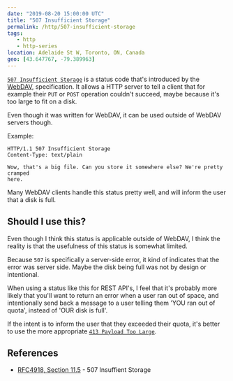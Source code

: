 ```yaml
---
date: "2019-08-20 15:00:00 UTC"
title: "507 Insufficient Storage"
permalink: /http/507-insufficient-storage
tags:
   - http
   - http-series
location: Adelaide St W, Toronto, ON, Canada
geo: [43.647767, -79.389963]
---
```


[`507 Insufficient Storage`][1] is a status code that's introduced by the
[WebDAV][2], specification. It allows a HTTP server to tell a client that
for example their `PUT` or `POST` operation couldn't succeed, maybe because
it's too large to fit on a disk.

Even though it was written for WebDAV, it can be used outside of WebDAV
servers though.

Example:

```http
HTTP/1.1 507 Insufficient Storage
Content-Type: text/plain

Wow, that's a big file. Can you store it somewhere else? We're pretty cramped
here.
```

Many WebDAV clients handle this status pretty well, and will inform the user
that a disk is full.

Should I use this?
------------------

Even though I think this status is applicable outside of WebDAV, I think the
reality is that the usefulness of this status is somewhat limited.

Because `507` is specifically a server-side error, it kind of indicates that
the error was server side. Maybe the disk being full was not by design or
intentional.

When using a status like this for REST API's, I feel that it's probably more
likely that you'll want to return an error when a user ran out of space, and
intentionally send back a message to a user telling them 'YOU ran out of quota',
instead of 'OUR disk is full'.

If the intent is to inform the user that they exceeded their quota, it's better
to use the more appropriate [`413 Payload Too Large`][3].


References
----------

* [RFC4918, Section 11.5][3] - 507 Insuffient Storage

[1]: https://tools.ietf.org/html/rfc4918#section-11.5 "507 Insufficient Storage"
[2]: https://tools.ietf.org/html/rfc4918 "HTTP Extensions for Web Distributed Authoring and Versioning (WebDAV)"
[3]: /http/413-payload-too-large "413 Payload Too Large"
